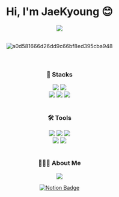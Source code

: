 # <div align="center">Hi, I'm JaeKyoung 😊</div>

<div align="center">
  <a href="https://hits.seeyoufarm.com"><img src="https://hits.seeyoufarm.com/api/count/incr/badge.svg?url=https%3A%2F%2Fgithub.com%2FParkJaeKy0ung&count_bg=%23CFAC7B&title_bg=%23492D0E&icon=&icon_color=%23E7E7E7&title=hits&edge_flat=false"/></a>
  <br/><br/>
  
  ![a0d581666d26dd9c66bf8ed395cba948](https://github.com/ParkJaeKy0ung/ParkJaeKy0ung/assets/124666699/dad814a1-5adc-47d4-9d11-7ef19dd1368d)
  <br/><br/><br/>


  <h3>📌 Stacks</h3>
  <img src="https://img.shields.io/badge/JAVA-2C2255?style=flat-square&logo=eclipseide&logoColor=white"/>
  <img src="https://img.shields.io/badge/ORACLE-F80000?style=flat-square&logo=oracle&logoColor=white"/>
  <br/>
  <img src="https://img.shields.io/badge/HTML5-E34F26?style=flat-square&logo=HTML5&logoColor=white"/>
  <img src="https://img.shields.io/badge/CSS3-1572B6?style=flat-square&logo=css3&logoColor=white"/>
  <img src="https://img.shields.io/badge/JAVASCRIPT-F7DF1E?style=flat-square&logo=javascript&logoColor=black"/>
  <br/><br/>

  <h3>🛠 Tools</h3>
  <img src="https://img.shields.io/badge/SPRING-6DB33F?style=flat-square&logo=spring&logoColor=white"/>
  <img src="https://img.shields.io/badge/SPRINGBOOT-6DB33F?style=flat-square&logo=springboot&logoColor=white"/>
  <img src="https://img.shields.io/badge/Eclipse IDE-2C2255?style=flat-square&logo=eclipseide&logoColor=white"/>
  <br/>
  <img src="https://img.shields.io/badge/Visual Studio Code-007ACC?style=flat-square&logo=visualstudiocode&logoColor=white"/>
  <img src="https://img.shields.io/badge/Sourcetree-0052CC?style=flat-square&logo=sourcetree&logoColor=white"/>
  <br/><br/>

  <h3>🙋🏻‍♀️ About Me</h3>
  <img src="https://img.shields.io/badge/NOTION-000000?style=flat-square&logo=notion&logoColor=white"/>

  [![Notion Badge](https://img.shields.io/badge/NOTION-000000?style=flat-square&logo=notion&logoColor=white&link=mailto:https://www.notion.so/About-Me-b3b7e90ad771474b9fd75d2047451516?pvs=4)](https://www.notion.so/About-Me-b3b7e90ad771474b9fd75d2047451516?pvs=4)
  
  
</div>
